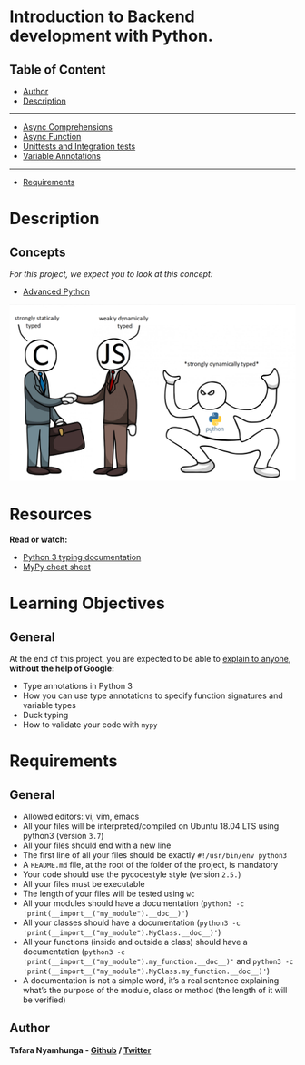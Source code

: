 # Introduction to Backend development with Python.

## Table of Content
- [Author](#author)
- [Description](#description)
___

- [Async Comprehensions](0x02-python_async_comprehension/README.md)
- [Async Function](0x01-python_async_function/README.md)
- [Unittests and Integration tests](0x03-Unittests_and_integration_tests/README.md)
- [Variable Annotations](0x00-python_variable_annotations/README.md)
___

- [Requirements](#requirements)


# Description

## Concepts

*For this project, we expect you to look at this concept:*

- [Advanced Python](https://intranet.alxswe.com/concepts/554)

![Strongly dynamically typed](images/dynamically_typed.png)

# Resources

**Read or watch:**
- [Python 3 typing documentation](https://docs.python.org/3/library/typing.html)
- [MyPy cheat sheet](https://mypy.readthedocs.io/en/latest/cheat_sheet_py3.html)

# Learning Objectives

## General
At the end of this project, you are expected to be able to [explain to anyone](https://fs.blog/feynman-learning-technique/), **without the help of Google:**

- Type annotations in Python 3
- How you can use type annotations to specify function signatures and variable types
- Duck typing
- How to validate your code with `mypy`

# Requirements

## General
- Allowed editors: vi, vim, emacs
- All your files will be interpreted/compiled on Ubuntu 18.04 LTS using python3 (version `3.7`)
- All your files should end with a new line
- The first line of all your files should be exactly `#!/usr/bin/env python3`
- A `README.md` file, at the root of the folder of the project, is mandatory
- Your code should use the pycodestyle style (version `2.5.`)
- All your files must be executable
- The length of your files will be tested using `wc`
- All your modules should have a documentation (`python3 -c 'print(__import__("my_module").__doc__)'`)
- All your classes should have a documentation (`python3 -c 'print(__import__("my_module").MyClass.__doc__)'`)
- All your functions (inside and outside a class) should have a documentation (`python3 -c 'print(__import__("my_module").my_function.__doc__)'` and `python3 -c 'print(__import__("my_module").MyClass.my_function.__doc__)'`)
- A documentation is not a simple word, it’s a real sentence explaining what’s the purpose of the module, class or method (the length of it will be verified)

## Author

**Tafara Nyamhunga  - [Github](https://github.com/tafara-n) / [Twitter](https://twitter.com/tafaranyamhunga)**
